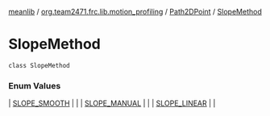 [meanlib](../../../index.md) / [org.team2471.frc.lib.motion_profiling](../../index.md) / [Path2DPoint](../index.md) / [SlopeMethod](./index.md)

# SlopeMethod

`class SlopeMethod`

### Enum Values

| [SLOPE_SMOOTH](-s-l-o-p-e_-s-m-o-o-t-h.md) |  |
| [SLOPE_MANUAL](-s-l-o-p-e_-m-a-n-u-a-l.md) |  |
| [SLOPE_LINEAR](-s-l-o-p-e_-l-i-n-e-a-r.md) |  |

